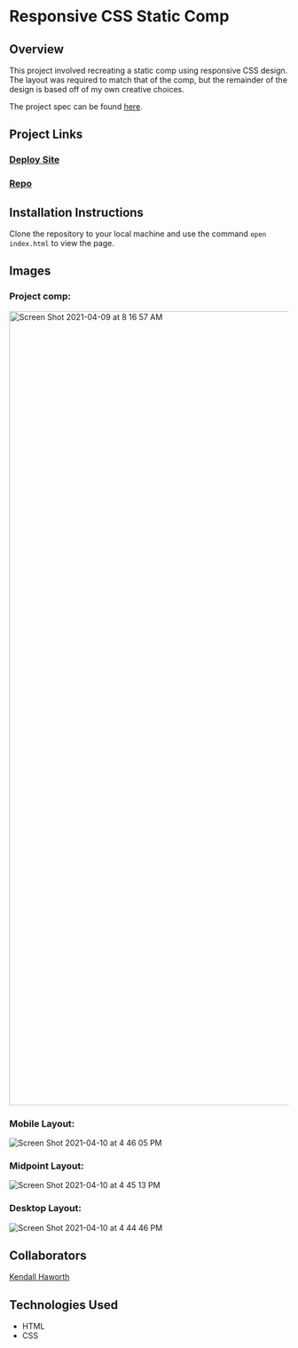# Responsive CSS Static Comp

## Overview

This project involved recreating a static comp using responsive CSS design. The layout was required to match that of the comp, but the remainder of the design is based off of my own creative choices. 

The project spec can be found [here](https://frontend.turing.io/projects/module-1/m1-static-comp).

## Project Links
### [Deploy Site](https://kendallha.github.io/css-static-comp/)
### [Repo](https://github.com/kendallha/css-static-comp)

## Installation Instructions 

Clone the repository to your local machine and use the command `open index.html` to view the page. 

## Images

### Project comp:
<img width="1430" alt="Screen Shot 2021-04-09 at 8 16 57 AM" src="https://user-images.githubusercontent.com/25498241/114313299-e27ea300-9aaa-11eb-8aff-bba559b6379f.png">

### Mobile Layout:
![Screen Shot 2021-04-10 at 4 46 05 PM](https://user-images.githubusercontent.com/25498241/114313312-ef02fb80-9aaa-11eb-8b05-6bec082a7f6a.png)

### Midpoint Layout:
![Screen Shot 2021-04-10 at 4 45 13 PM](https://user-images.githubusercontent.com/25498241/114313321-f5917300-9aaa-11eb-966e-5cc294d079f7.png)

### Desktop Layout:
![Screen Shot 2021-04-10 at 4 44 46 PM](https://user-images.githubusercontent.com/25498241/114313337-ff1adb00-9aaa-11eb-9fcd-34673dfa1774.png)

## Collaborators

[Kendall Haworth](https://github.com/kendallha)

## Technologies Used
- HTML
- CSS







